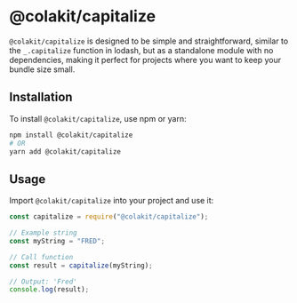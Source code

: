 # @colakit/capitalize

`@colakit/capitalize` is designed to be simple and straightforward, similar to the `_.capitalize` function in lodash, but as a standalone module with no dependencies, making it perfect for projects where you want to keep your bundle size small.

## Installation

To install `@colakit/capitalize`, use npm or yarn:

```bash
npm install @colakit/capitalize
# OR
yarn add @colakit/capitalize
```

## Usage

Import `@colakit/capitalize` into your project and use it:

```javascript
const capitalize = require("@colakit/capitalize");

// Example string
const myString = "FRED";

// Call function
const result = capitalize(myString);

// Output: 'Fred'
console.log(result);
```
